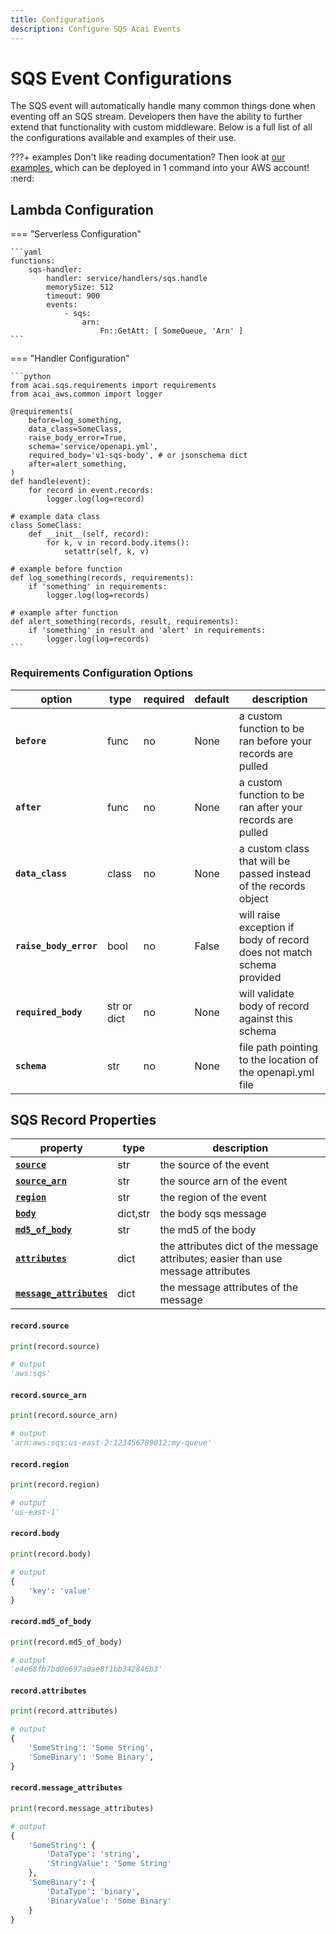 ```yaml
---
title: Configurations
description: Configure SQS Acai Events
---
```


# SQS Event Configurations

The SQS event will automatically handle many common things done when eventing off an SQS stream. Developers 
then have the ability to further extend that functionality with custom middleware. Below is a full list of all the 
configurations available and examples of their use.

???+ examples
    Don't like reading documentation? Then look at 
    [our examples,](https://github.com/syngenta/acai-python-docs/blob/main/examples/sqs) which can be deployed in 1 
    command into your AWS account! :nerd:

## Lambda Configuration

=== "Serverless Configuration"

    ```yaml
    functions:
        sqs-handler:
            handler: service/handlers/sqs.handle
            memorySize: 512
            timeout: 900
            events:
                - sqs:
                    arn:
                        Fn::GetAtt: [ SomeQueue, 'Arn' ]
    ```

=== "Handler Configuration"

    ```python
    from acai.sqs.requirements import requirements
    from acai_aws.common import logger

    @requirements(
        before=log_something,
        data_class=SomeClass,
        raise_body_error=True,
        schema='service/openapi.yml',
        required_body='v1-sqs-body', # or jsonschema dict
        after=alert_something,
    )
    def handle(event):
        for record in event.records:
            logger.log(log=record)

    # example data class
    class SomeClass:
        def __init__(self, record):
            for k, v in record.body.items():
                setattr(self, k, v)

    # example before function
    def log_something(records, requirements):
        if 'something' in requirements:
            logger.log(log=records) 

    # example after function
    def alert_something(records, result, requirements):
        if 'something' in result and 'alert' in requirements:
            logger.log(log=records)
    ```

### Requirements Configuration Options

| option                 | type        | required | default | description                                                           |
|------------------------|-------------|----------|---------|-----------------------------------------------------------------------|
| **`before`**           | func        | no       | None    | a custom function to be ran before your records are pulled            |
| **`after`**            | func        | no       | None    | a custom function to be ran after your records are pulled             |
| **`data_class`**       | class       | no       | None    | a custom class that will be passed instead of the records object      |
| **`raise_body_error`** | bool        | no       | False   | will raise exception if body of record does not match schema provided |
| **`required_body`**    | str or dict | no       | None    | will validate body of record against this schema                      |
| **`schema`**           | str         | no       | None    | file path pointing to the location of the openapi.yml file            |

## SQS Record Properties

| property                                                              | type     | description                                                                       |
|-----------------------------------------------------------------------|----------|-----------------------------------------------------------------------------------|
| **[`source`]({{web.url}}/sqs/#recordsource)**                         | str      | the source of the event                                                           |
| **[`source_arn`]({{web.url}}/sqs/#recordsource_arn)**                 | str      | the source arn of the event                                                       |
| **[`region`]({{web.url}}/sqs/#recordregion)**                         | str      | the region of the event                                                           |
| **[`body`]({{web.url}}/sqs/#recordbody)**                             | dict,str | the body sqs message                                                              |
| **[`md5_of_body`]({{web.url}}/sqs/#recordmd5_of_body)**               | str      | the md5 of the body                                                               |
| **[`attributes`]({{web.url}}/sqs/#recordattributes)**                 | dict     | the attributes dict of the message attributes; easier than use message attributes |
| **[`message_attributes`]({{web.url}}/sqs/#recordmessage_attributes)** | dict     | the message attributes of the message                                             |

#### `record.source`

```python
print(record.source)

# output
'aws:sqs'
```

#### `record.source_arn`

```python
print(record.source_arn)

# output
'arn:aws:sqs:us-east-2:123456789012:my-queue'
```

#### `record.region`

```python
print(record.region)

# output
'us-east-1'
```

#### `record.body`

```python
print(record.body)

# output
{
    'key': 'value'
}
```

#### `record.md5_of_body`

```python
print(record.md5_of_body)

# output
'e4e68fb7bd0e697a0ae8f1bb342846b3'
```

#### `record.attributes`

```python
print(record.attributes)

# output
{
    'SomeString': 'Some String',
    'SomeBinary': 'Some Binary',
}
```

#### `record.message_attributes`

```python
print(record.message_attributes)

# output
{
    'SomeString': {
        'DataType': 'string',
        'StringValue': 'Some String'
    },
    'SomeBinary': {
        'DataType': 'binary',
        'BinaryValue': 'Some Binary'
    }
}
```
